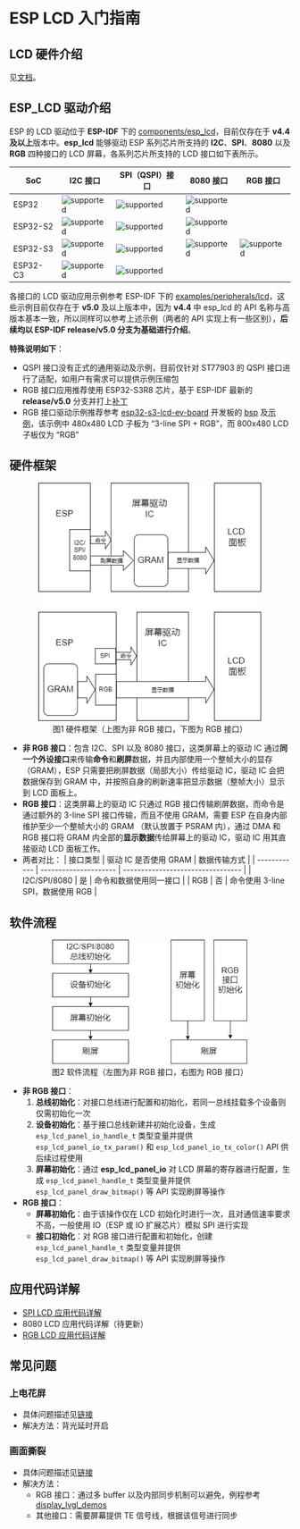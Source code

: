 # ESP LCD 入门指南

## LCD 硬件介绍

见[文档](esp_lcd_hardware.md)。

## ESP_LCD 驱动介绍

ESP 的 LCD 驱动位于 **ESP-IDF** 下的 [components/esp_lcd](https://github.com/espressif/esp-idf/tree/master/components/esp_lcd)，目前仅存在于 **v4.4 及以上**版本中。**esp_lcd** 能够驱动 ESP 系列芯片所支持的 **I2C**、**SPI**、**8080** 以及 **RGB** 四种接口的 LCD 屏幕，各系列芯片所支持的 LCD 接口如下表所示。

|   SoC    |                          I2C 接口                           |                          SPI（QSPI）接口                           |                          8080 接口                          |                          RGB 接口                           |
| -------- | ----------------------------------------------------------- | ----------------------------------------------------------- | ----------------------------------------------------------- | ----------------------------------------------------------- |
| ESP32    | ![supported](https://img.shields.io/badge/-Supported-green) | ![supported](https://img.shields.io/badge/-Supported-green) | ![supported](https://img.shields.io/badge/-Supported-green) |                                                             |
| ESP32-S2 | ![supported](https://img.shields.io/badge/-Supported-green) | ![supported](https://img.shields.io/badge/-Supported-green) | ![supported](https://img.shields.io/badge/-Supported-green) |                                                             |
| ESP32-S3 | ![supported](https://img.shields.io/badge/-Supported-green) | ![supported](https://img.shields.io/badge/-Supported-green) | ![supported](https://img.shields.io/badge/-Supported-green) | ![supported](https://img.shields.io/badge/-Supported-green) |
| ESP32-C3 | ![supported](https://img.shields.io/badge/-Supported-green) | ![supported](https://img.shields.io/badge/-Supported-green) |                                                             |                                                             |

各接口的 LCD 驱动应用示例参考 ESP-IDF 下的 [examples/peripherals/lcd](https://github.com/espressif/esp-idf/tree/master/examples/peripherals/lcd)，这些示例目前仅存在于 **v5.0** 及以上版本中，因为 **v4.4** 中 esp_lcd 的 API 名称与高版本基本一致，所以同样可以参考上述示例（两者的 API 实现上有一些区别），**后续均以 ESP-IDF release/v5.0 分支为基础进行介绍**。

**特殊说明如下**：
* QSPI 接口没有正式的通用驱动及示例，目前仅针对 ST77903 的 QSPI 接口进行了适配，如用户有需求可以提供示例压缩包
* RGB 接口应用推荐使用 ESP32-S3R8 芯片，基于 ESP-IDF 最新的 **release/v5.0** 分支并打上[补丁](https://github.com/espressif/esp-dev-kits/tree/master/esp32-s3-lcd-ev-board/factory#idf-patch)
* RGB 接口驱动示例推荐参考 [esp32-s3-lcd-ev-board](https://docs.espressif.com/projects/espressif-esp-dev-kits/zh_CN/latest/esp32s3/esp32-s3-lcd-ev-board/user_guide.html) 开发板的 [bsp](https://github.com/espressif/esp-bsp/tree/master/esp32_s3_lcd_ev_board) 及[示例](https://github.com/espressif/esp-bsp/tree/master/examples/display_lvgl_demos)，该示例中 480x480 LCD 子板为 “3-line SPI + RGB”，而 800x480 LCD 子板仅为 “RGB”

## 硬件框架

<div align=center ><img src="../_static/hardware_flow.png" width=400/></div>
<div align=center>图1  硬件框架（上图为非 RGB 接口，下图为 RGB 接口）</div>

* **非 RGB 接口**：包含 I2C、SPI 以及 8080 接口，这类屏幕上的驱动 IC 通过**同一个外设接口**来传输**命令**和**刷屏**数据，并且内部使用一个整帧大小的显存（GRAM），ESP 只需要把刷屏数据（局部大小）传给驱动 IC，驱动 IC 会把数据保存到 GRAM 中，并按照自身的刷新速率把显示数据（整帧大小）显示到 LCD 面板上。
* **RGB 接口**：这类屏幕上的驱动 IC 只通过 RGB 接口传输刷屏数据，而命令是通过额外的 3-line SPI 接口传输，而且不使用 GRAM，需要 ESP 在自身内部维护至少一个整帧大小的 GRAM （默认放置于 PSRAM 内），通过 DMA 和 RGB 接口将 GRAM 内全部的**显示数据**传给屏幕上的驱动 IC，驱动 IC 用其直接驱动 LCD 面板工作。
* 两者对比：
    |   接口类型   | 驱动 IC 是否使用 GRAM |           数据传输方式            |
    | ------------ | --------------------- | --------------------------------- |
    | I2C/SPI/8080 | 是                    | 命令和数据使用同一接口            |
    | RGB          | 否                    | 命令使用 3-line SPI，数据使用 RGB |

## 软件流程

<div align=center ><img src="../_static/software_flow.png" width=350/></div>
<div align=center>图2  软件流程（左图为非 RGB 接口，右图为 RGB 接口）</div>

* **非 RGB 接口**：
    1. **总线初始化**：对接口总线进行配置和初始化，若同一总线挂载多个设备则仅需初始化一次
    2. **设备初始化**：基于接口总线新建并初始化设备，生成 `esp_lcd_panel_io_handle_t` 类型变量并提供 `esp_lcd_panel_io_tx_param()` 和 `esp_lcd_panel_io_tx_color()` API 供后续过程使用
    3. **屏幕初始化**：通过 **esp_lcd_panel_io** 对 LCD 屏幕的寄存器进行配置，生成 `esp_lcd_panel_handle_t` 类型变量并提供 `esp_lcd_panel_draw_bitmap()` 等 API 实现刷屏等操作
* **RGB 接口**：
    * **屏幕初始化**：由于该操作仅在 LCD 初始化时进行一次，且对通信速率要求不高，一般使用 IO（ESP 或 IO 扩展芯片）模拟 SPI 进行实现
    * **接口初始化**：对 RGB 接口进行配置和初始化，创建 `esp_lcd_panel_handle_t` 类型变量并提供 `esp_lcd_panel_draw_bitmap()` 等 API 实现刷屏等操作

## 应用代码详解
* [SPI LCD 应用代码详解](./esp_lcd_spi.md)
* 8080 LCD 应用代码详解（待更新）
* [RGB LCD 应用代码详解](./esp_lcd_rgb.md)

## 常见问题

### 上电花屏
* 具体问题描述见[链接](https://www.cnblogs.com/linhaostudy/p/9579829.html)
* 解决方法：背光延时开启

### 画面撕裂
* 具体问题描述见[链接](https://cloud.tencent.com/developer/article/1339560)
* 解决方法：
    * RGB 接口：通过多 buffer 以及内部同步机制可以避免，例程参考 [display_lvgl_demos](https://github.com/espressif/esp-bsp/tree/master/examples/display_lvgl_demos)
    * 其他接口：需要屏幕提供 TE 信号线，根据该信号进行同步

